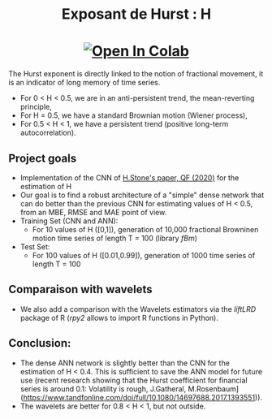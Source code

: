 <h1 align='center'> Exposant de Hurst : H </h1>

[<h1 align='center'>![Open In Colab](https://colab.research.google.com/assets/colab-badge.svg)](https://colab.research.google.com/github/Gruz77/Deep-Learning-in-Finance/blob/main/Hurst_Exponent/Hurst_exponent.ipynb)</h1>

The Hurst exponent is directly linked to the notion of fractional movement, it is an indicator of long memory of time series. 
- For 0 < H < 0.5, we are in an anti-persistent trend, the mean-reverting principle, 
- For H = 0.5, we have a standard Brownian motion (Wiener process),
- For 0.5 < H < 1, we have a persistent trend (positive long-term autocorrelation).

## Project goals 
- Implementation of the CNN of [H.Stone's paper, QF (2020)](https://arxiv.org/pdf/1812.05315v3.pdf) for the estimation of H
- Our goal is to find a robust architecture of a "simple" dense network that can do better than the previous CNN for estimating values of H < 0.5, from an MBE, RMSE and MAE point of view.
- Training Set (CNN and ANN): 
  - For 10 values of H ([0,1]), generation of 10,000 fractional Browninen motion time series of length T = 100 (library *fBm*)
- Test Set:
  - For 100 values of H ([0.01,0.99]), generation of 1000 time series of length T = 100

## Comparaison with wavelets
- We also add a comparison with the Wavelets estimators via the *liftLRD* package of R (*rpy2* allows to import R functions in Python).

## Conclusion: 
- The dense ANN network is slightly better than the CNN for the estimation of H < 0.4. This is sufficient to save the ANN model for future use (recent research showing that the Hurst coefficient for financial series is around 0.1: Volatility is rough, J.Gatheral, M.Rosenbaum](https://www.tandfonline.com/doi/full/10.1080/14697688.2017.1393551)).
- The wavelets are better for 0.8 < H < 1, but not outside.
